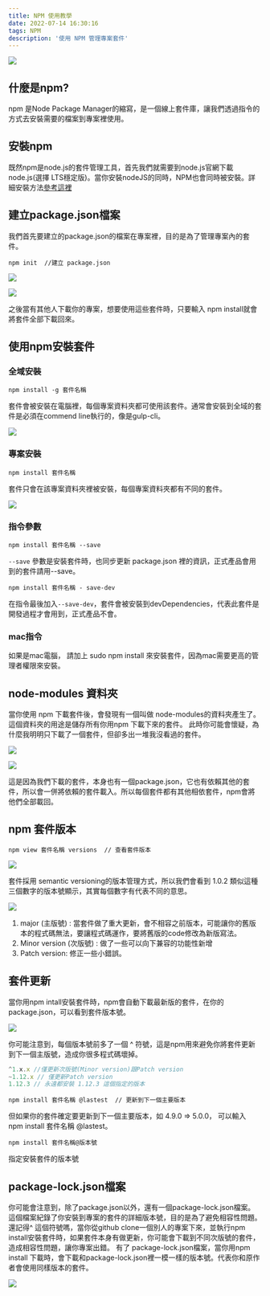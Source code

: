 ```yaml
---
title: NPM 使用教學
date: 2022-07-14 16:30:16
tags: NPM
description: '使用 NPM 管理專案套件'
---
```


![](https://cdn-images-1.medium.com/max/1320/0*Mjnr9OEpIH64xV8m.png)

## 什麼是npm?

npm 是Node Package Manager的縮寫，是一個線上套件庫，讓我們透過指令的方式去安裝需要的檔案到專案裡使用。

## 安裝npm

既然npm是node.js的套件管理工具，首先我們就需要到node.js官網下載node.js(選擇 LTS穩定版)。當你安裝nodeJS的同時，NPM也會同時被安裝。詳細安裝方法[參考這裡](https://tim8076.github.io/2022/07/10/2022-07-10-1-nodeJs-install/)

## 建立package.json檔案

我們首先要建立的package.json的檔案在專案裡，目的是為了管理專案內的套件。

``` 
npm init  //建立 package.json
```

![](https://cdn-images-1.medium.com/max/1320/1*D0qqruBiUbjA5pnzkbL0hQ.png)

![](https://cdn-images-1.medium.com/max/1320/1*ioKKlwAHawuNQX0fv1Yrzg.png)

之後當有其他人下載你的專案，想要使用這些套件時，只要輸入 npm install就會將套件全部下載回來。

## 使用npm安裝套件

### 全域安裝

``` 
npm install -g 套件名稱
```
套件會被安裝在電腦裡，每個專案資料夾都可使用該套件。通常會安裝到全域的套件是必須在commend line執行的，像是gulp-cli。

![](https://cdn-images-1.medium.com/max/1320/1*b_n3XJStqP3dsnAAYawVKw.png)

### 專案安裝

```
npm install 套件名稱
```
套件只會在該專案資料夾裡被安裝，每個專案資料夾都有不同的套件。

![](https://cdn-images-1.medium.com/max/1320/1*fuj2s-0Ryq9p4fzdjSdwSQ.png)

### 指令參數

``` 
npm install 套件名稱 --save 
```
`--save` 參數是安裝套件時，也同步更新 package.json 裡的資訊，正式產品會用到的套件請用--save。

```
npm install 套件名稱 - save-dev
```

在指令最後加入`--save-dev`，套件會被安裝到devDependencies，代表此套件是開發過程才會用到，正式產品不會。

### mac指令

如果是mac電腦， 請加上 sudo npm install 來安裝套件，因為mac需要更高的管理者權限來安裝。

## node-modules 資料夾

當你使用 npm 下載套件後，會發現有一個叫做 node-modules的資料夾產生了。這個資料夾的用途是儲存所有你用npm 下載下來的套件。
此時你可能會懷疑，為什麼我明明只下載了一個套件，但卻多出一堆我沒看過的套件。

![](https://cdn-images-1.medium.com/max/1320/1*urQrPkezqbJUFXLz-Nzr9w.png)

![](https://cdn-images-1.medium.com/max/1320/1*6RpLQLKnxZkO9XrE8CAtGA.png)

這是因為我們下載的套件，本身也有一個package.json，它也有依賴其他的套件，所以會一併將依賴的套件載入。所以每個套件都有其他相依套件，npm會將他們全部載回。

## npm 套件版本

```
npm view 套件名稱 versions  // 查看套件版本
```
![](https://cdn-images-1.medium.com/max/1320/1*7MHtEBy6zJJQN25pe8bZeA.png)

套件採用 semantic versioning的版本管理方式，所以我們會看到 1.0.2 類似這種三個數字的版本號顯示，其實每個數字有代表不同的意思。

![](https://cdn-images-1.medium.com/max/1320/1*JlYHyz5Pp1oJ_0b4RPDpNw.png)

1. major (主版號) : 當套件做了重大更新，會不相容之前版本，可能讓你的舊版本的程式碼無法，要讓程式碼運作，要將舊版的code修改為新版寫法。
2. Minor version (次版號) : 做了一些可以向下兼容的功能性新增
3. Patch version: 修正一些小錯誤。

## 套件更新

當你用npm intall安裝套件時，npm會自動下載最新版的套件，在你的package.json，可以看到套件版本號。

![](https://cdn-images-1.medium.com/max/1320/1*YCOUexX0fPMAWVoWgvXGIw.png)

你可能注意到，每個版本號前多了一個 ^ 符號，這是npm用來避免你將套件更新到下一個主版號，造成你很多程式碼壞掉。

``` js
^1.x.x //僅更新次版號(Minor version)跟Patch version
~1.12.x // 僅更新Patch version
1.12.3 // 永遠都安裝 1.12.3 這個指定的版本
```

```
npm install 套件名稱 @lastest  // 更新到下一個主要版本
```

但如果你的套件確定要更新到下一個主要版本，如 4.9.0 => 5.0.0， 可以輸入 npm install 套件名稱 @lastest。

```
npm install 套件名稱@版本號
```

指定安裝套件的版本號

## package-lock.json檔案

你可能會注意到，除了package.json以外，還有一個package-lock.json檔案。這個檔案紀錄了你安裝到專案的套件的詳細版本號，目的是為了避免相容性問題。還記得^ 這個符號嗎，當你從github clone一個別人的專案下來，並執行npm install安裝套件時，如果套件本身有做更新，你可能會下載到不同次版號的套件，造成相容性問題，讓你專案出錯。
有了 package-lock.json檔案，當你用npm install 下載時，會下載和package-lock.json裡一模一樣的版本號。代表你和原作者會使用同樣版本的套件。

![](https://cdn-images-1.medium.com/max/1320/1*DHfU2h1MLDxRn_RPeb9iPA.png)







